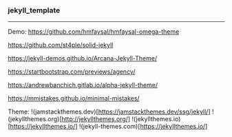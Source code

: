 ### jekyll_template 
---
Demo:
https://github.com/hmfaysal/hmfaysal-omega-theme

https://github.com/st4ple/solid-jekyll



https://jekyll-demos.github.io/Arcana-Jekyll-Theme/

https://startbootstrap.com/previews/agency/

https://andrewbanchich.gitlab.io/alpha-jekyll-theme/

https://mmistakes.github.io/minimal-mistakes/

Theme:
!(jamstackthemes.dev)[https://jamstackthemes.dev/ssg/jekyll/]
!(jekyllthemes.org)[http://jekyllthemes.org/]
!(jekyllthemes.io)[https://jekyllthemes.io/]
!(jekyll-themes.com)[https://jekyllthemes.io/]



```
```

```
```

```
```


